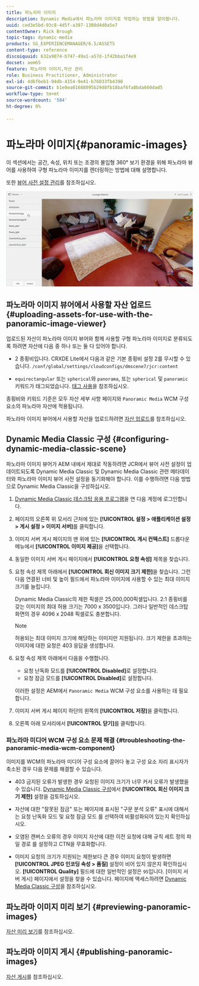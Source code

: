 ```yaml
---
title: 파노라마 이미지
description: Dynamic Media에서 파노라마 이미지로 작업하는 방법을 알아봅니다.
uuid: ced3e5bd-93c8-4d5f-a397-1380d4d0a5e7
contentOwner: Rick Brough
topic-tags: dynamic-media
products: SG_EXPERIENCEMANAGER/6.5/ASSETS
content-type: reference
discoiquuid: 632a9074-b747-49a1-a57d-1f42bba1f4e9
docset: aem65
feature: 파노라마 이미지,자산 관리
role: Business Practitioner, Administrator
exl-id: 4d6fbeb1-94db-4154-9e41-b76033fb4398
source-git-commit: b1e0ea01688095b29d8fb18baf6fa0bda660dad5
workflow-type: tm+mt
source-wordcount: '584'
ht-degree: 0%

---
```


# 파노라마 이미지{#panoramic-images}

이 섹션에서는 공간, 속성, 위치 또는 조경의 몰입형 360° 보기 환경을 위해 파노라마 뷰어를 사용하여 구형 파노라마 이미지를 렌더링하는 방법에 대해 설명합니다.

또한 [뷰어 사전 설정 관리](/help/assets/managing-viewer-presets.md)를 참조하십시오.

![파노라마 이미지2](assets/panoramic-image2.png)

## 파노라마 이미지 뷰어에서 사용할 자산 업로드 {#uploading-assets-for-use-with-the-panoramic-image-viewer}

업로드된 자산이 파노라마 이미지 뷰어와 함께 사용할 구형 파노라마 이미지로 분류되도록 하려면 자산에 다음 중 하나 또는 둘 다 있어야 합니다.

* 2 종횡비입니다.
CRXDE Lite에서 다음과 같은 기본 종횡비 설정 2를 무시할 수 있습니다.
   `/conf/global/settings/cloudconfigs/dmscene7/jcr:content`

* `equirectangular` 또는 `spherical`와 `panorama`, 또는 `spherical` 및 `panoramic` 키워드가 태그되었습니다. [태그 사용](/help/sites-authoring/tags.md)을 참조하십시오.

종횡비와 키워드 기준은 모두 자산 세부 사항 페이지와 `Panoramic Media` WCM 구성 요소의 파노라마 자산에 적용됩니다.

파노라마 이미지 뷰어에서 사용할 자산을 업로드하려면 [자산 업로드](/help/assets/manage-assets.md#uploading-assets)를 참조하십시오.

## Dynamic Media Classic 구성 {#configuring-dynamic-media-classic-scene}

파노라마 이미지 뷰어가 AEM 내에서 제대로 작동하려면 JCR에서 뷰어 사전 설정이 업데이트되도록 Dynamic Media Classic 및 Dynamic Media Classic 관련 메타데이터와 파노라마 이미지 뷰어 사전 설정을 동기화해야 합니다. 이를 수행하려면 다음 방법으로 Dynamic Media Classic을 구성하십시오.

1. [Dynamic Media Classic 데스크탑 응용 프로그램](https://experienceleague.adobe.com/docs/dynamic-media-classic/using/getting-started/signing-out.html#getting-started)을 연 다음 계정에 로그인합니다.

1. 페이지의 오른쪽 위 모서리 근처에 있는 **[!UICONTROL 설정 > 애플리케이션 설정 > 게시 설정 > 이미지 서버]**&#x200B;를 클릭합니다.
1. 이미지 서버 게시 페이지의 맨 위에 있는 **[!UICONTROL 게시 컨텍스트]** 드롭다운 메뉴에서 **[!UICONTROL 이미지 제공]**&#x200B;을 선택합니다.

1. 동일한 이미지 서버 게시 페이지에서 **[!UICONTROL 요청 속성]** 제목을 찾습니다.
1. 요청 속성 제목 아래에서 **[!UICONTROL 회신 이미지 크기 제한]**&#x200B;을 찾습니다. 그런 다음 연결된 너비 및 높이 필드에서 파노라마 이미지에 사용할 수 있는 최대 이미지 크기를 늘립니다.

   Dynamic Media Classic의 제한 픽셀은 25,000,000픽셀입니다. 2:1 종횡비를 갖는 이미지의 최대 허용 크기는 7000 x 3500입니다. 그러나 일반적인 데스크탑 화면의 경우 4096 x 2048 픽셀로도 충분합니다.

   >[!NOTE]
   >
   >허용되는 최대 이미지 크기에 해당하는 이미지만 지원됩니다. 크기 제한을 초과하는 이미지에 대한 요청은 403 응답을 생성합니다.

1. 요청 속성 제목 아래에서 다음을 수행합니다.

   * 요청 난독화 모드를 **[!UICONTROL Disabled]**&#x200B;로 설정합니다.
   * 요청 잠금 모드를 **[!UICONTROL Disabled]**&#x200B;로 설정합니다.

   이러한 설정은 AEM에서 `Panoramic Media` WCM 구성 요소를 사용하는 데 필요합니다.

1. 이미지 서버 게시 페이지 하단의 왼쪽의 **[!UICONTROL 저장]**&#x200B;을 클릭합니다.

1. 오른쪽 아래 모서리에서 **[!UICONTROL 닫기]**&#x200B;를 클릭합니다.

### 파노라마 미디어 WCM 구성 요소 문제 해결 {#troubleshooting-the-panoramic-media-wcm-component}

이미지를 WCM의 파노라마 미디어 구성 요소에 끌어다 놓고 구성 요소 자리 표시자가 축소된 경우 다음 문제를 해결할 수 있습니다.

* 403 금지된 오류가 발생한 경우 요청된 이미지 크기가 너무 커서 오류가 발생했을 수 있습니다. [Dynamic Media Classic 구성](/help/assets/panoramic-images.md#configuring-dynamic-media-classic-scene)에서 **[!UICONTROL 회신 이미지 크기 제한]** 설정을 검토하십시오.

* 자산에 대한 &quot;잘못된 잠금&quot; 또는 페이지에 표시된 &quot;구문 분석 오류&quot; 표시에 대해서는 요청 난독화 모드 및 요청 잠금 모드 를 선택하여 비활성화되어 있는지 확인하십시오.
* 오염된 캔버스 오류의 경우 이미지 자산에 대한 이전 요청에 대해 규칙 세트 정의 파일 경로 를 설정하고 CTN을 무효화합니다.
* 이미지 요청의 크기가 지원되는 제한보다 큰 경우 이미지 요청이 발생하면 **[!UICONTROL JPEG 인코딩 속성 > 품질]** 설정이 비어 있지 않은지 확인하십시오. **[!UICONTROL Quality]** 필드에 대한 일반적인 설정은 `95`입니다. [이미지 서버 게시] 페이지에서 설정을 찾을 수 있습니다. 페이지에 액세스하려면 [Dynamic Media Classic 구성](/help/assets/panoramic-images.md#configuring-dynamic-media-classic-scene)을 참조하십시오.

## 파노라마 이미지 미리 보기 {#previewing-panoramic-images}

[자산 미리 보기](/help/assets/previewing-assets.md)를 참조하십시오.

## 파노라마 이미지 게시 {#publishing-panoramic-images}

[자산 게시](/help/assets/publishing-dynamicmedia-assets.md)를 참조하십시오.
